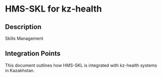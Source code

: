 # HMS-SKL for kz-health

## Description

Skills Management

## Integration Points

This document outlines how HMS-SKL is integrated with kz-health systems in Kazakhstan.
